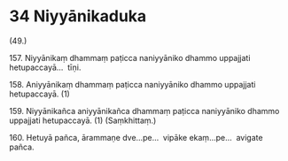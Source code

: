 

# 34 Niyyānikaduka


(49.)

157\. Niyyānikaṃ dhammaṃ paṭicca naniyyāniko dhammo uppajjati hetupaccayā…  tīṇi.

158\. Aniyyānikaṃ dhammaṃ paṭicca naniyyāniko dhammo uppajjati hetupaccayā. (1)

159\. Niyyānikañca aniyyānikañca dhammaṃ paṭicca naniyyāniko dhammo uppajjati hetupaccayā. (1) (Saṃkhittaṃ.)

160\. Hetuyā pañca, ārammaṇe dve…pe…  vipāke ekaṃ…pe…  avigate pañca.




